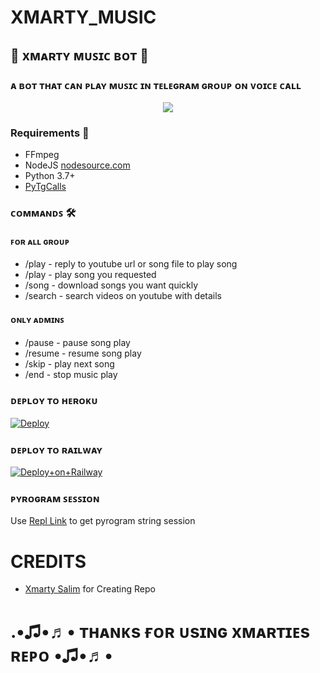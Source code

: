 # XMARTY_MUSIC
<h2 align="centre">🎵 xᴍᴀʀᴛʏ ᴍᴜꜱɪᴄ ʙᴏᴛ 🎵</h2>

### ᴀ ʙᴏᴛ ᴛʜᴀᴛ ᴄᴀɴ ᴘʟᴀʏ ᴍᴜꜱɪᴄ ɪɴ ᴛᴇʟᴇɢʀᴀᴍ ɢʀᴏᴜᴘ ᴏɴ ᴠᴏɪᴄᴇ ᴄᴀʟʟ 

<p align="center">
  <img src="https://telegra.ph/file/3aa55e7efe0fabf05da4e.jpg">
</p>

<h3>Requirements 📝</h3>

- FFmpeg
- NodeJS [nodesource.com](https://nodesource.com/)
- Python 3.7+
- [PyTgCalls](https://github.com/pytgcalls/pytgcalls)

### ᴄᴏᴍᴍᴀɴᴅꜱ 🛠
#### ꜰᴏʀ ᴀʟʟ ɢʀᴏᴜᴘ
- /play - reply to youtube url or song file to play song
- /play <song name> - play song you requested
- /song <song name> - download songs you want quickly
- /search <query> - search videos on youtube with details

#### ᴏɴʟʏ ᴀᴅᴍɪɴꜱ
- /pause - pause song play
- /resume - resume song play
- /skip - play next song
- /end - stop music play

### ᴅᴇᴘʟᴏʏ ᴛᴏ ʜᴇʀᴏᴋᴜ</h4>

[![Deploy](https://www.herokucdn.com/deploy/button.svg)](https://heroku.com/deploy?template=https://github.com/BROKENCOBRA/XMARTY_MUSIC)
### ᴅᴇᴘʟᴏʏ ᴛᴏ ʀᴀɪʟᴡᴀʏ

[![Deploy+on+Railway](https://railway.app/button.svg)](https://railway.app/new/template?template=https://github.com/S780821/Xmarty_Music&envs=API_ID,API_HASH,BOT_TOKEN,SESSION_NAME,SUDO_USER)

### ᴘʏʀᴏɢʀᴀᴍ ꜱᴇꜱꜱɪᴏɴ
Use [Repl Link](https://replit.com/@S780821/PyrogramSession) to get pyrogram string session

# CREDITS
- [Xmarty Salim](https://github.com/S780821) for Creating Repo

# .•♫•♬• ᴛʜᴀɴᴋs ғᴏʀ ᴜsɪɴɢ xᴍᴀʀᴛɪᴇs ʀᴇᴘᴏ •♫•♬•
